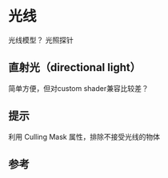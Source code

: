 # 光线
光线模型？
光照探针

## 直射光（directional light）

简单方便，但对custom shader兼容比较差？

## 提示

利用 Culling Mask 属性，排除不接受光线的物体

## 参考